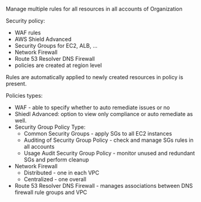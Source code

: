 Manage multiple rules for all resources in all accounts of Organization

Security policy:
- WAF rules
- AWS Shield Advanced
- Security Groups for EC2, ALB, ...
- Network Firewall
- Route 53 Resolver DNS Firewall
- policies are created at region level

Rules are automatically applied to newly created resources in policy is present.


Policies types:
- WAF - able to specify whether to auto remediate issues or no
- Shiedl Advanced: option to view only compliance or auto remediate as well.
- Security Group Policy Type:
	- Common Security Groups - apply SGs to all EC2 instances
	- Auditing of Security Group Policy - check and manage SGs rules in all accounts
	- Usage Audit Security Group Policy - monitor unused and redundant SGs and perform cleanup
- Network Firewall
	- Distributed - one in each VPC
	- Centralized - one overall
- Route 53 Resolver DNS Firewall - manages associations between DNS firewall rule groups and VPC